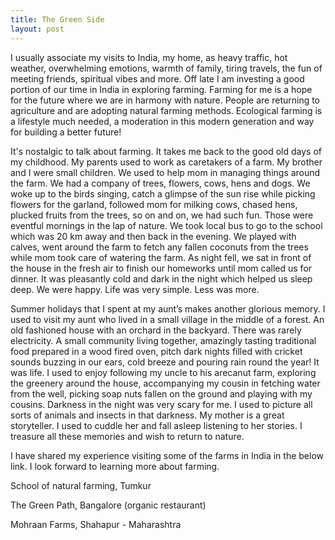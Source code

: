 ```yaml
---
title: The Green Side
layout: post
---
```


I usually associate my visits to India, my home, as heavy traffic, hot weather, overwhelming emotions, warmth of family, tiring travels, the fun of meeting friends, spiritual vibes and more. Off late I am investing a good portion of our time in India in exploring farming. Farming for me is a hope for the future where we are in harmony with nature. People are returning to agriculture and are adopting natural farming methods. Ecological farming is a lifestyle much needed, a moderation  in this modern generation and way for building a better future!

It's nostalgic to talk about farming. It takes me back to the good old days of my childhood. My parents used to work as caretakers of a farm. My brother and I were small children. We used to help mom in managing things around the farm. We had a company of trees, flowers, cows, hens and dogs. We woke up to the birds singing, catch a glimpse of the sun rise while picking flowers for the garland, followed mom for milking cows, chased hens, plucked fruits from the trees, so on and on, we had such fun. Those were eventful mornings in the lap of nature. We took local bus to go to the school which was 20 km away and then back in the evening. We played with calves, went around the farm to fetch any fallen coconuts from the trees while mom took care of watering the farm. As night fell, we sat in front of the house in the fresh air to finish our homeworks until mom called us for dinner. It was pleasantly cold and dark in the night which helped us sleep deep. We were happy. Life was very simple. Less was more. 

Summer holidays that I spent at my aunt’s makes another glorious memory. I used to visit my aunt who lived in a small village in the middle of a forest.  An old fashioned house with an orchard in the backyard. There was rarely electricity. A small community living together, amazingly tasting traditional food prepared in a wood fired oven, pitch dark nights filled with cricket sounds buzzing in our ears, cold breeze and pouring rain round the year! It was life. I used to enjoy following my uncle to his arecanut farm, exploring the greenery around the house, accompanying my cousin in fetching water from the well, picking soap nuts fallen on the ground and playing with my cousins. Darkness in the night was very scary for me. I used to picture all sorts of animals and insects in that darkness. My mother is a great storyteller. I used to cuddle her and fall asleep listening to her stories. I treasure all these memories and wish to return to nature.

I have shared my experience visiting some of the farms in India in the below link. I look forward to learning more about farming.

School of natural farming, Tumkur

The Green Path, Bangalore (organic restaurant)

Mohraan Farms, Shahapur - Maharashtra

